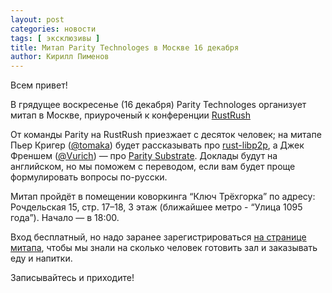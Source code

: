 ```yaml
---
layout: post
categories: новости
tags: [ эксклюзивы ]
title: Митап Parity Technologes в Москве 16 декабря
author: Кирилл Пименов
---
```


Всем привет!

В грядущее воскресенье (16 декабря) Parity Technologes организует митап в Москве, приуроченый к конференции [RustRush](https://rustycrate.ru/%D0%BD%D0%BE%D0%B2%D0%BE%D1%81%D1%82%D0%B8/2018/11/09/rustrush-2018.html)

От команды Parity на RustRush приезжает с десяток человек; на митапе Пьер Кригер ([@tomaka](https://github.com/tomaka)) будет рассказывать про [rust-libp2p](https://github.com/libp2p/rust-libp2p/), а Джек Френшем ([@Vurich](https://github.com/Vurich)) — про [Parity Substrate](https://github.com/paritytech/substrate).
Доклады будут на английском, но мы поможем с переводом, если вам будет проще формулировать вопросы по-русски.

Митап пройдёт в помещении коворкинга “Ключ Трёхгорка” по адресу: Рочдельская 15, стр. 17–18, 3 этаж (ближайшее метро - “Улица 1095 года”). Начало — в 18:00.

Вход бесплатный, но надо заранее зарегистрироваться [на странице митапа](https://www.meetup.com/paritytech-moscow/events/256838073/), чтобы мы знали на сколько человек готовить зал и заказывать еду и напитки.

Записывайтесь и приходите!

